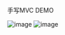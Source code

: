 手写MVC DEMO

![image](https://user-images.githubusercontent.com/6913696/59932430-baf3bc00-9479-11e9-9dc1-6838c0e66076.png)
![image](https://user-images.githubusercontent.com/6913696/59932598-1e7de980-947a-11e9-8394-654f40eea7cd.png)
